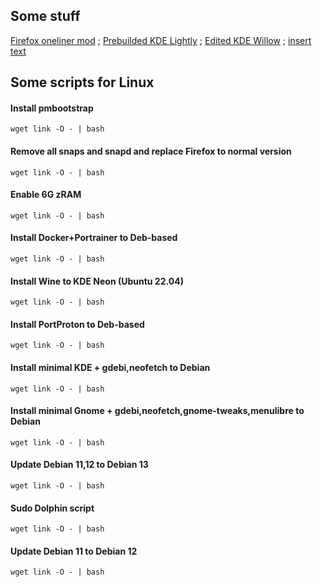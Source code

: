 ## Some stuff
[Firefox oneliner mod](https://github.com/dsys1100/OnelineProton_mod) ; [Prebuilded KDE Lightly](https://github.com/dsys1100/stuff/) ; [Edited KDE Willow](https://github.com/dsys1100/stuff/) ; [insert text](https://github.com/dsys1100)


## Some scripts for Linux

#### Install pmbootstrap
```
wget link -O - | bash
```

#### Remove all snaps and snapd and replace Firefox to normal version
```
wget link -O - | bash
```

#### Enable 6G zRAM
```
wget link -O - | bash
```

#### Install Docker+Portrainer to Deb-based
```
wget link -O - | bash
```

#### Install Wine to KDE Neon (Ubuntu 22.04)
```
wget link -O - | bash
```

#### Install PortProton to Deb-based
```
wget link -O - | bash
```

#### Install minimal KDE + gdebi,neofetch to Debian
```
wget link -O - | bash
```

#### Install minimal Gnome + gdebi,neofetch,gnome-tweaks,menulibre to Debian
```
wget link -O - | bash
```

#### Update Debian 11,12 to Debian 13
```
wget link -O - | bash
```

#### Sudo Dolphin script
```
wget link -O - | bash
```

#### Update Debian 11 to Debian 12
```
wget link -O - | bash
```
